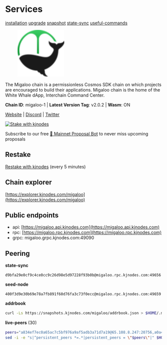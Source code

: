 # Services

[installation](./installation/ "mention") [upgrade](./upgrade/ "mention") [snapshot](./snapshot/ "mention") [state-sync](./state-sync/ "mention") [useful-commands](./useful-commands/ "mention")

<figure><img src="https://raw.githubusercontent.com/kj89/cosmos-images/main/logos/migaloo.png" width="150" alt=""><figcaption></figcaption></figure>

The Migaloo chain is a permissionless Cosmos SDK chain on which  projects are encouraged to build their applications. Migaloo chain  is the home of the White Whale dApp, Interchain Command Center.

**Chain ID**: migaloo-1 | **Latest Version Tag**: v2.0.2 | **Wasm**: ON

[Website](https://whitewhale.money) | [Discord](https://discord.gg/AyvcgD4jy3) | [Twitter](https://twitter.com/WhiteWhaleDefi)

[![Stake with kjnodes](https://i.ibb.co/cr44Q8j/button-stake-with-kjnodes.png)](https://restake.app/migaloo/migaloovaloper1jxtgnfw3tatfh90ju9j76dfrt3yea0zw2vnr8v)

Subscribe to our free [🤖 Mainnet Proposal Bot](https://t.me/kjnodes_proposal_bot) to never miss upcoming proposals

## Restake

[Restake with kjnodes](https://restake.app/migaloo/migaloovaloper1jxtgnfw3tatfh90ju9j76dfrt3yea0zw2vnr8v) (every 5 minutes)
## Chain explorer
[https://explorer.kjnodes.com/migaloo](https://explorer.kjnodes.com/migaloo)

## Public endpoints

* api: [https://migaloo.api.kjnodes.com](https://migaloo.api.kjnodes.com)
* rpc: [https://migaloo.rpc.kjnodes.com](https://migaloo.rpc.kjnodes.com)
* grpc: migaloo.grpc.kjnodes.com:49090

## Peering

**state-sync**

```text
d9bfa29e0cf9c4ce0cc9c26d98e5d97228f93b0b@migaloo.rpc.kjnodes.com:49656
```

**seed-node**

```text
400f3d9e30b69e78a7fb891f60d76fa3c73f0ecc@migaloo.rpc.kjnodes.com:49659
```

**addrbook**
```bash
curl -Ls https://snapshots.kjnodes.com/migaloo/addrbook.json > $HOME/.migalood/config/addrbook.json
```

**live-peers** (30)
```bash
peers="a834ef7ec0a65ac7c5bf976a9af5adb3a71d7a19@65.108.8.247:20756,a0a450ead908bd65813322c1373802ef32c5736d@65.108.235.33:4000,e91f650bb3d5b66762093150718af358c6355cc5@15.235.10.35:36656,6c42aacf3939d503bad695d86108d214680e04a8@144.76.175.189:20756,3b3428d679faa1bd498b3554ca798de3a0d802c6@162.19.89.8:20756,70d1818f50d983bfebf4c8546b221687b76cd4b0@51.81.107.95:20756,cf75b4e7c27d950181964e99bab6c7aaf330a312@85.214.64.99:26956,9f0da7688c30a76bd2870288f861018179e421a0@65.108.130.171:26656,175ca82ab5b282549d68d79ff2c3703d26bcacef@141.94.109.71:20757,e39876398a43c0f9b93b5a82d8e38fa57c0373b5@65.109.89.19:20756,fe04ff9a13d8f0b23463e832f75eb5c845bd375e@213.239.214.73:7095,d20e91b12956469860da37a8e538305dad8d23d4@185.119.118.110:4000,ea8ec0c9613b8c096938469c499a6b1e3372085a@5.181.51.80:26656,d9bfa29e0cf9c4ce0cc9c26d98e5d97228f93b0b@65.109.88.38:49656,51ca404bbc73d07fc0d6529388c90f807c5acf0b@65.109.104.72:20756,dfe5f91f824880e19d47475546d9874e0f2cea8c@5.79.74.229:8095,0c38efdc028867765e68f02979958468384ad087@51.89.155.2:23656,59c74642d0ec4d012dd7bd0a7e5af1eadf2061b2@65.109.30.183:26656,8ab347211b90560a0dca64ef0e4eef29012f2f67@65.109.71.119:26656,744f2ecd98984eb0e20640ca4b7be69c0be0b81d@45.83.106.141:26656,2e756df28be5e4fa7d332ba732a160202ef86eee@167.235.21.165:26656,8a9e42026a687b2762cefbd74584ccbd6afa0be1@142.132.207.247:36656,2fd235d3f0a1a84abd197dcfdaf04fdabc092db8@168.119.62.80:26656,da843d721574dd06d04b6fa32c9d7d552a376bf4@178.128.238.183:26120,32eed8c4079201b143d92860c9146b1d9e126aa2@168.119.89.8:26656,1285606b577feaed7f045201a67f4a4e38f4726d@65.109.239.8:26656,320ec920b1c1adc94556f9f64eeb575e07ef9d27@24.158.14.210:26656,2051b0770ad5f02f939bd4b057b8e26f1e87e7b0@84.244.95.249:26656,6870906f86e474d88d077c7c55af36debe49da04@178.162.165.194:7095,3ef97d0e832e9e1312da0e5217a9297dd7f4b900@135.181.215.62:4110"
sed -i -e "s|^persistent_peers *=.*|persistent_peers = \"$peers\"|" $HOME/.migalood/config/config.toml
```
